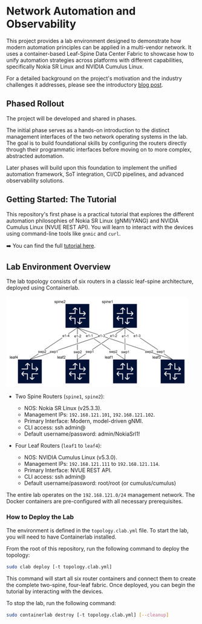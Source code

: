 # Network Automation and Observability

This project provides a lab environment designed to demonstrate how modern automation principles can be applied in a multi-vendor network. It uses a container-based Leaf-Spine Data Center Fabric to showcase how to unify automation strategies across platforms with different capabilities, specifically Nokia SR Linux and NVIDIA Cumulus Linux.

For a detailed background on the project's motivation and the industry challenges it addresses, please see the introductory [blog post](http://adhocnode.com/network-automation-and-observability/).

## Phased Rollout

The project will be developed and shared in phases.

The initial phase serves as a hands-on introduction to the distinct management interfaces of the two network operating systems in the lab. The goal is to build foundational skills by configuring the routers directly through their programmatic interfaces before moving on to more complex, abstracted automation.

Later phases will build upon this foundation to implement the unified automation framework, SoT integration, CI/CD pipelines, and advanced observability solutions.

## Getting Started: The Tutorial

This repository's first phase is a practical tutorial that explores the different automation philosophies of Nokia SR Linux (gNMI/YANG) and NVIDIA Cumulus Linux (NVUE REST API). You will learn to interact with the devices using command-line tools like `gnmic` and `curl`.

➡️ You can find the full [tutorial here](https://github.com/martimy/Network-Automation-and-Observability/blob/main/Tutorial%20-%20Network%20Automation%20with%20Nokia%20SR%20Linux%20and%20Cumulus%20Linux.md).

## Lab Environment Overview

The lab topology consists of six routers in a classic leaf-spine architecture, deployed using Containerlab.

<img src="topology.png" width="480">


- Two Spine Routers (`spine1`, `spine2`):
  - NOS: Nokia SR Linux (v25.3.3).
  - Management IPs: `192.168.121.101`, `192.168.121.102`.
  - Primary Interface: Modern, model-driven gNMI.
  - CLI access: ssh admin@<mgmt IP or host name>
  - Default username/password: admin/NokiaSrl1! 

- Four Leaf Routers (`leaf1` to `leaf4`):
  - NOS: NVIDIA Cumulus Linux (v5.3.0).
  - Management IPs: `192.168.121.111` to `192.168.121.114`.
  - Primary Interface: NVUE REST API.
  - CLI access: ssh admin@<mgmt IP or host bame>
  - Default username/password: root/root (or cumulus/cumulus)

The entire lab operates on the `192.168.121.0/24` management network. The Docker containers are pre-configured with all necessary prerequisites.

### How to Deploy the Lab

The environment is defined in the `topology.clab.yml` file. To start the lab, you will need to have Containerlab installed.

From the root of this repository, run the following command to deploy the topology:

```bash
sudo clab deploy [-t topology.clab.yml]
```

This command will start all six router containers and connect them to create the complete two-spine, four-leaf fabric. Once deployed, you can begin the tutorial by interacting with the devices.

To stop the lab, run the following command:


```bash
sudo containerlab destroy [-t topology.clab.yml] [--cleanup]
```
